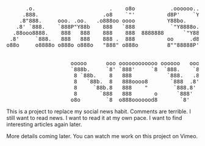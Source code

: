<pre>
      .o.                       .    o8o           .oooooo..o                      o8o            oooo
     .888.                    .o8    `"'          d8P'    `Y8                      `"'            `888
    .8"888.     ooo. .oo.   .o888oo oooo          Y88bo.       .ooooo.   .ooooo.  oooo   .oooo.    888
   .8' `888.    `888P"Y88b    888   `888           `"Y8888o.  d88' `88b d88' `"Y8 `888  `P  )88b   888
  .88ooo8888.    888   888    888    888  8888888      `"Y88b 888   888 888        888   .oP"888   888
 .8'     `888.   888   888    888 .  888          oo     .d8P 888   888 888   .o8  888  d8(  888   888
o88o     o8888o o888o o888o   "888" o888o         8""88888P'  `Y8bod8P' `Y8bod8P' o888o `Y888""8o o888o
                                                                                                      

                    ooooo      ooo oooooooooooo oooooo   oooooo     oooo  .oooooo..o
                    `888b.     `8' `888'     `8  `888.    `888.     .8'  d8P'    `Y8
                     8 `88b.    8   888           `888.   .8888.   .8'   Y88bo.
                     8   `88b.  8   888oooo8       `888  .8'`888. .8'     `"Y8888o.
                     8     `88b.8   888    "        `888.8'  `888.8'          `"Y88b
                     8       `888   888       o      `888'    `888'      oo     .d8P
                    o8o        `8  o888ooooood8       `8'      `8'       8""88888P'
</pre>

This is a project to replace my social news habit. Comments are terrible. I
still want to read news. I want to read it at my own pace. I want to find
interesting articles again later.

More details coming later. You can watch me work on this project on Vimeo.

